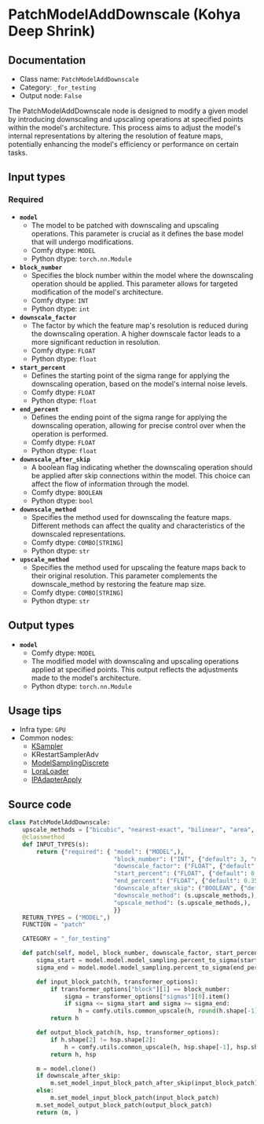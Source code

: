 # PatchModelAddDownscale (Kohya Deep Shrink)
## Documentation
- Class name: `PatchModelAddDownscale`
- Category: `_for_testing`
- Output node: `False`

The PatchModelAddDownscale node is designed to modify a given model by introducing downscaling and upscaling operations at specified points within the model's architecture. This process aims to adjust the model's internal representations by altering the resolution of feature maps, potentially enhancing the model's efficiency or performance on certain tasks.
## Input types
### Required
- **`model`**
    - The model to be patched with downscaling and upscaling operations. This parameter is crucial as it defines the base model that will undergo modifications.
    - Comfy dtype: `MODEL`
    - Python dtype: `torch.nn.Module`
- **`block_number`**
    - Specifies the block number within the model where the downscaling operation should be applied. This parameter allows for targeted modification of the model's architecture.
    - Comfy dtype: `INT`
    - Python dtype: `int`
- **`downscale_factor`**
    - The factor by which the feature map's resolution is reduced during the downscaling operation. A higher downscale factor leads to a more significant reduction in resolution.
    - Comfy dtype: `FLOAT`
    - Python dtype: `float`
- **`start_percent`**
    - Defines the starting point of the sigma range for applying the downscaling operation, based on the model's internal noise levels.
    - Comfy dtype: `FLOAT`
    - Python dtype: `float`
- **`end_percent`**
    - Defines the ending point of the sigma range for applying the downscaling operation, allowing for precise control over when the operation is performed.
    - Comfy dtype: `FLOAT`
    - Python dtype: `float`
- **`downscale_after_skip`**
    - A boolean flag indicating whether the downscaling operation should be applied after skip connections within the model. This choice can affect the flow of information through the model.
    - Comfy dtype: `BOOLEAN`
    - Python dtype: `bool`
- **`downscale_method`**
    - Specifies the method used for downscaling the feature maps. Different methods can affect the quality and characteristics of the downscaled representations.
    - Comfy dtype: `COMBO[STRING]`
    - Python dtype: `str`
- **`upscale_method`**
    - Specifies the method used for upscaling the feature maps back to their original resolution. This parameter complements the downscale_method by restoring the feature map size.
    - Comfy dtype: `COMBO[STRING]`
    - Python dtype: `str`
## Output types
- **`model`**
    - Comfy dtype: `MODEL`
    - The modified model with downscaling and upscaling operations applied at specified points. This output reflects the adjustments made to the model's architecture.
    - Python dtype: `torch.nn.Module`
## Usage tips
- Infra type: `GPU`
- Common nodes:
    - [KSampler](../../Comfy/Nodes/KSampler.md)
    - KRestartSamplerAdv
    - [ModelSamplingDiscrete](../../Comfy/Nodes/ModelSamplingDiscrete.md)
    - [LoraLoader](../../Comfy/Nodes/LoraLoader.md)
    - [IPAdapterApply](../../ComfyUI_IPAdapter_plus/Nodes/IPAdapterApply.md)



## Source code
```python
class PatchModelAddDownscale:
    upscale_methods = ["bicubic", "nearest-exact", "bilinear", "area", "bislerp"]
    @classmethod
    def INPUT_TYPES(s):
        return {"required": { "model": ("MODEL",),
                              "block_number": ("INT", {"default": 3, "min": 1, "max": 32, "step": 1}),
                              "downscale_factor": ("FLOAT", {"default": 2.0, "min": 0.1, "max": 9.0, "step": 0.001}),
                              "start_percent": ("FLOAT", {"default": 0.0, "min": 0.0, "max": 1.0, "step": 0.001}),
                              "end_percent": ("FLOAT", {"default": 0.35, "min": 0.0, "max": 1.0, "step": 0.001}),
                              "downscale_after_skip": ("BOOLEAN", {"default": True}),
                              "downscale_method": (s.upscale_methods,),
                              "upscale_method": (s.upscale_methods,),
                              }}
    RETURN_TYPES = ("MODEL",)
    FUNCTION = "patch"

    CATEGORY = "_for_testing"

    def patch(self, model, block_number, downscale_factor, start_percent, end_percent, downscale_after_skip, downscale_method, upscale_method):
        sigma_start = model.model.model_sampling.percent_to_sigma(start_percent)
        sigma_end = model.model.model_sampling.percent_to_sigma(end_percent)

        def input_block_patch(h, transformer_options):
            if transformer_options["block"][1] == block_number:
                sigma = transformer_options["sigmas"][0].item()
                if sigma <= sigma_start and sigma >= sigma_end:
                    h = comfy.utils.common_upscale(h, round(h.shape[-1] * (1.0 / downscale_factor)), round(h.shape[-2] * (1.0 / downscale_factor)), downscale_method, "disabled")
            return h

        def output_block_patch(h, hsp, transformer_options):
            if h.shape[2] != hsp.shape[2]:
                h = comfy.utils.common_upscale(h, hsp.shape[-1], hsp.shape[-2], upscale_method, "disabled")
            return h, hsp

        m = model.clone()
        if downscale_after_skip:
            m.set_model_input_block_patch_after_skip(input_block_patch)
        else:
            m.set_model_input_block_patch(input_block_patch)
        m.set_model_output_block_patch(output_block_patch)
        return (m, )

```
